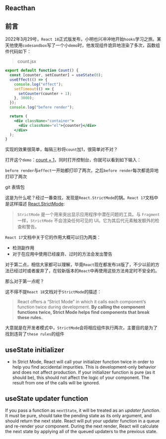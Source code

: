 ## Reacthan

## 前言

2022年3月29号，`React 18`正式版发布，小明也兴冲冲地开始`hooks`学习之旅。某天他使用`codesandbox`写了一个小`demo`时，他发现组件诡异地渲染了多次，函数组件代码如下：

> count.jsx

```jsx
export default function Count() {
  const [counter, setCounter] = useState(0);
  useEffect(() => {
    console.log("effect");
    setTimeout(() => {
      setCounter(counter + 1);
    }, 3000);
  });
  console.log("before render");

  return (
    <div className="container">
      <div className="el">{counter}</div>
    </div>
  );
}
```

实现的效果很简单，每隔三秒将`count`加1，很简单对不对？

打开这个`demo`：[count + 1](https://codesandbox.io/s/hooks-hxbc7x?file=%2Fsrc%2Fcount.jsx)，同时打开控制台，你就可以看到如下输入：

`before render`与`effect`一开始都打印了两次，之后`before render`每次都诡异地打印了两次

git 表情包

这是为什么呢？经过一番查找，发现是`React.StrictMode`的锅。`React 17`文档中是这样描述 [React.StrictMode](https://zh-hans.reactjs.org/docs/strict-mode.html):

> `StrictMode` 是一个用来突出显示应用程序中潜在问题的工具。与 `Fragment` 一样，`StrictMode` 不会渲染任何可见的 UI。它为其后代元素触发额外的检查和警告。

`React 17`文档中关于它的作用大概可以归为两类：

- 检测副作用
- 对于在应用中使用已经废弃、过时的方法会发出警告

对于第二点，相信大家都可以理解，毕竟`React`现在都发布`18`版了，不少以前的方法已经过时或者废弃了，在较新版本的`React`中再使用这些方法肯定时不安全的。

那么对于第一点呢？

这不得不提`React 18`文档对于`StrictMode`的描述：

> React offers a “Strict Mode” in which it calls each component’s function twice during development. **By calling the component functions twice, Strict Mode helps find components that break these rules.**

大意就是在开发者模式中，`StrictMode`会将相应组件执行两次，主要目的是为了找到违背了`these rules`的组件

## useState initializer

- In Strict Mode, React will call your initializer function twice in order to help you find accidental impurities. This is development-only behavior and does not affect production. If your initializer function is pure (as it should be), this should not affect the logic of your component. The result from one of the calls will be ignored.

## useState updater function

If you pass a function as `nextState`, it will be treated as an *updater function*. It must be pure, should take the pending state as its only argument, and should return the next state. React will put your updater function in a queue and re-render your component. During the next render, React will calculate the next state by applying all of the queued updaters to the previous state.